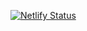[![Netlify Status](https://api.netlify.com/api/v1/badges/51612ce6-ab98-48c7-a733-88f8e36d472c/deploy-status)](https://app.netlify.com/sites/admiring-mcclintock-e28eab/deploys)
